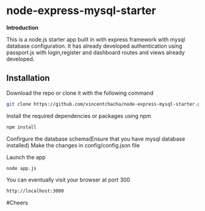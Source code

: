 # node-express-mysql-starter

**Introduction**

This is a node.js starter app built in with express framework with mysql database configuration. It has already developed authentication using passport.js with login,register and dashboard routes and views already developed.

 
## Installation
Download the repo or clone it with the following command

```sh
git clone https://github.com/vincentchacha/node-express-mysql-starter.git
```
Install the required dependencies or packages using npm

```sh
npm install
```
Confirgure the database schema(Ensure that you have mysql database installed)
Make the changes in config/config.json file

Launch the app
```sh
node app.js
```
You can eventually visit your browser at port 300
```sh
http://localhost:3000
```

#Cheers


